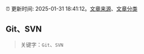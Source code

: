 :alarm_clock: 更新时间: 2025-01-31 18:41:12。[文章来源](/README.md)、[文章分类](/TAGS.md)

## Git、SVN


> 关键字：`Git`、`SVN`




